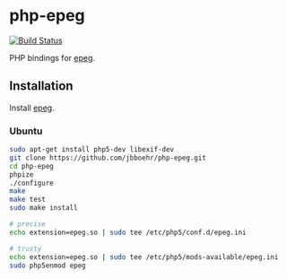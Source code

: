 
# php-epeg

[![Build Status](https://travis-ci.org/jbboehr/php-epeg.svg?branch=master)](https://travis-ci.org/jbboehr/php-epeg)

PHP bindings for [epeg](https://github.com/jbboehr/epeg).


## Installation

Install [epeg](https://github.com/jbboehr/epeg).


### Ubuntu

```bash
sudo apt-get install php5-dev libexif-dev
git clone https://github.com/jbboehr/php-epeg.git
cd php-epeg
phpize
./configure
make
make test
sudo make install

# precise
echo extension=epeg.so | sudo tee /etc/php5/conf.d/epeg.ini

# trusty
echo extension=epeg.so | sudo tee /etc/php5/mods-available/epeg.ini
sudo php5enmod epeg
```

